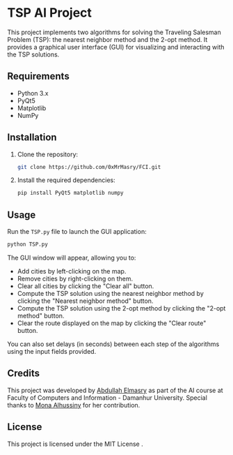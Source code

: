 # TSP AI Project

This project implements two algorithms for solving the Traveling Salesman Problem (TSP): the nearest neighbor method and the 2-opt method. It provides a graphical user interface (GUI) for visualizing and interacting with the TSP solutions.

## Requirements

- Python 3.x
- PyQt5
- Matplotlib
- NumPy

## Installation

1. Clone the repository:

    ```bash
    git clone https://github.com/0xMrMasry/FCI.git
    ```

2. Install the required dependencies:

    ```bash
    pip install PyQt5 matplotlib numpy
    ```

## Usage

Run the `TSP.py` file to launch the GUI application:

```bash
python TSP.py
```

The GUI window will appear, allowing you to:

- Add cities by left-clicking on the map.
- Remove cities by right-clicking on them.
- Clear all cities by clicking the "Clear all" button.
- Compute the TSP solution using the nearest neighbor method by clicking the "Nearest neighbor method" button.
- Compute the TSP solution using the 2-opt method by clicking the "2-opt method" button.
- Clear the route displayed on the map by clicking the "Clear route" button.

You can also set delays (in seconds) between each step of the algorithms using the input fields provided.

## Credits

This project was developed by [Abdullah Elmasry](https://github.com/0xMrMasry) as part of the AI course at Faculty of Computers and Information - Damanhur University. Special thanks to [Mona Alhussiny](https://github.com/monaalhussiny) for her contribution.

## License

This project is licensed under the MIT License .

